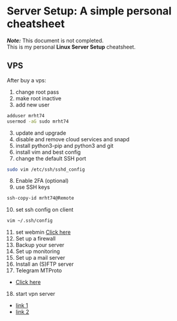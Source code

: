 # Server Setup: A simple personal cheatsheet

_**Note:**_ This document is not completed.  
This is my personal **Linux Server Setup** cheatsheet.

## VPS

After buy a vps:

1. change root pass 
2. make root inactive
3. add new user
``` bash
adduser mrht74
usermod -aG sudo mrht74
```
3. update and upgrade
4. disable and remove cloud services and snapd
5. install python3-pip and python3 and git
6. install vim and best config
7. change the default SSH port
``` bash
sudo vim /etc/ssh/sshd_config
```
8. Enable 2FA (optional)
9. use SSH keys 
``` bash
ssh-copy-id mrht74@Remote
```
10. set ssh config on client
``` bash
vim ~/.ssh/config 			
```
11. set webmin [Click here](www.webmin.com)
12. Set up a firewall
13. Backup your server
14. Set up monitoring
15. Set up a mail server
16. Install an (S)FTP server
17. Telegram MTProto
  * [Click here](https://github.com/TelegramMessenger/MTProxy)
18. start vpn server
  * [link 1](https://www.digitalocean.com/community/tutorials/how-to-set-up-an-openvpn-server-on-ubuntu-16-04)
  * [link 2](https://www.linuxbabe.com/ubuntu/openconnect-vpn-server-ocserv-ubuntu-16-04-17-10-lets-encrypt)

